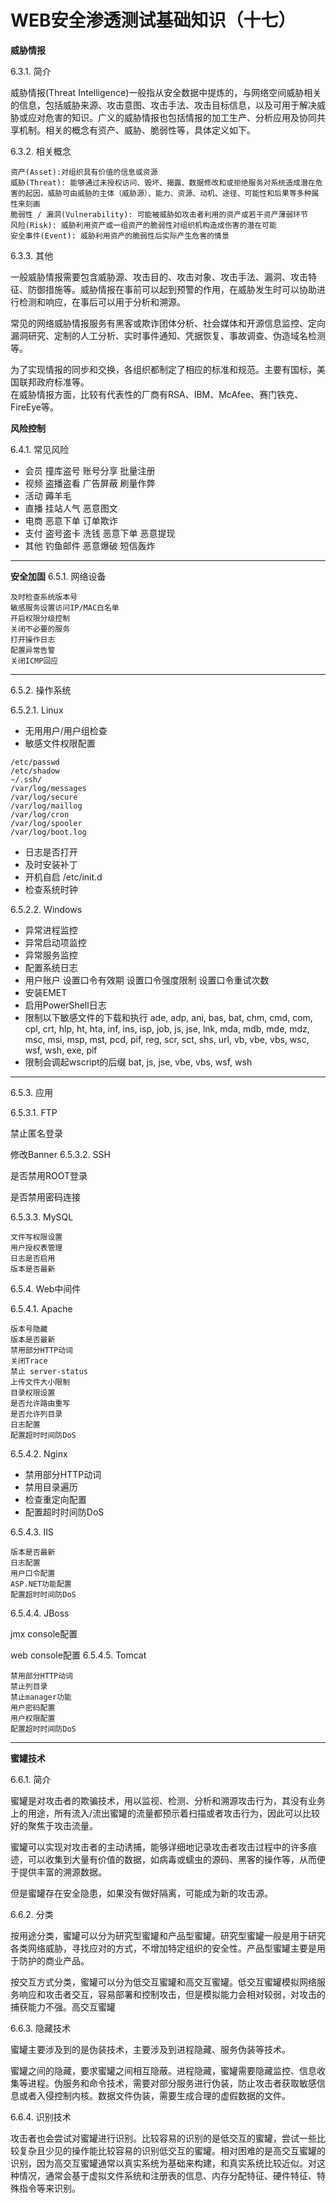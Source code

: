 # WEB安全渗透测试基础知识（十七）


**威胁情报**

6.3.1. 简介

威胁情报(Threat Intelligence)一般指从安全数据中提炼的，与网络空间威胁相关的信息，包括威胁来源、攻击意图、攻击手法、攻击目标信息，以及可用于解决威胁或应对危害的知识。广义的威胁情报也包括情报的加工生产、分析应用及协同共享机制。相关的概念有资产、威胁、脆弱性等，具体定义如下。

6.3.2. 相关概念


```
资产(Asset):对组织具有价值的信息或资源
威胁(Threat): 能够通过未授权访问、毁坏、揭露、数据修改和或拒绝服务对系统造成潜在危害的起因，威胁可由威胁的主体（威胁源）、能力、资源、动机、途径、可能性和后果等多种属性来刻画
脆弱性 / 漏洞(Vulnerability): 可能被威胁如攻击者利用的资产或若干资产薄弱环节
风险(Risk): 威胁利用资产或一组资产的脆弱性对组织机构造成伤害的潜在可能
安全事件(Event): 威胁利用资产的脆弱性后实际产生危害的情景
```

6.3.3. 其他

一般威胁情报需要包含威胁源、攻击目的、攻击对象、攻击手法、漏洞、攻击特征、防御措施等。威胁情报在事前可以起到预警的作用，在威胁发生时可以协助进行检测和响应，在事后可以用于分析和溯源。 

常见的网络威胁情报服务有黑客或欺诈团体分析、社会媒体和开源信息监控、定向漏洞研究、定制的人工分析、实时事件通知、凭据恢复、事故调查、伪造域名检测等。

为了实现情报的同步和交换，各组织都制定了相应的标准和规范。主要有国标，美国联邦政府标准等。  
在威胁情报方面，比较有代表性的厂商有RSA、IBM、McAfee、赛门铁克、FireEye等。

**风险控制**

6.4.1. 常见风险
- 会员
撞库盗号
账号分享
批量注册
- 视频
盗播盗看
广告屏蔽
刷量作弊
- 活动
薅羊毛
- 直播
挂站人气
恶意图文
- 电商
恶意下单
订单欺诈
- 支付
盗号盗卡
洗钱
恶意下单
恶意提现
- 其他
钓鱼邮件
恶意爆破
短信轰炸

---
**安全加固**
6.5.1. 网络设备

```
及时检查系统版本号
敏感服务设置访问IP/MAC白名单
开启权限分级控制
关闭不必要的服务
打开操作日志
配置异常告警
关闭ICMP回应
```

---
6.5.2. 操作系统

6.5.2.1. Linux

- 无用用户/用户组检查
- 敏感文件权限配置

```
/etc/passwd
/etc/shadow
~/.ssh/
/var/log/messages
/var/log/secure
/var/log/maillog
/var/log/cron
/var/log/spooler
/var/log/boot.log
```

- 日志是否打开
- 及时安装补丁
- 开机自启
/etc/init.d
- 检查系统时钟

6.5.2.2. Windows
- 异常进程监控
- 异常启动项监控
- 异常服务监控
- 配置系统日志
- 用户账户
设置口令有效期
设置口令强度限制
设置口令重试次数
- 安装EMET
- 启用PowerShell日志
- 限制以下敏感文件的下载和执行
ade, adp, ani, bas, bat, chm, cmd, com, cpl, crt, hlp, ht, hta, inf, ins, isp, job, js, jse, lnk, mda, mdb, mde, mdz, msc, msi, msp, mst, pcd, pif, reg, scr, sct, shs, url, vb, vbe, vbs, wsc, wsf, wsh, exe, pif
- 限制会调起wscript的后缀
bat, js, jse, vbe, vbs, wsf, wsh

---
6.5.3. 应用

6.5.3.1. FTP

禁止匿名登录

修改Banner
6.5.3.2. SSH

是否禁用ROOT登录

是否禁用密码连接

6.5.3.3. MySQL

```
文件写权限设置
用户授权表管理
日志是否启用
版本是否最新
```
6.5.4. Web中间件

6.5.4.1. Apache


```
版本号隐藏
版本是否最新
禁用部分HTTP动词
关闭Trace
禁止 server-status
上传文件大小限制
目录权限设置
是否允许路由重写
是否允许列目录
日志配置
配置超时时间防DoS
```

6.5.4.2. Nginx

- 禁用部分HTTP动词
- 禁用目录遍历
- 检查重定向配置
- 配置超时时间防DoS

6.5.4.3. IIS

```
版本是否最新
日志配置
用户口令配置
ASP.NET功能配置
配置超时时间防DoS
```

6.5.4.4. JBoss

jmx console配置

web console配置
6.5.4.5. Tomcat

```
禁用部分HTTP动词
禁止列目录
禁止manager功能
用户密码配置
用户权限配置
配置超时时间防DoS
```

---
**蜜罐技术**

6.6.1. 简介

蜜罐是对攻击者的欺骗技术，用以监视、检测、分析和溯源攻击行为，其没有业务上的用途，所有流入/流出蜜罐的流量都预示着扫描或者攻击行为，因此可以比较好的聚焦于攻击流量。  

蜜罐可以实现对攻击者的主动诱捕，能够详细地记录攻击者攻击过程中的许多痕迹，可以收集到大量有价值的数据，如病毒或蠕虫的源码、黑客的操作等，从而便于提供丰富的溯源数据。  

但是蜜罐存在安全隐患，如果没有做好隔离，可能成为新的攻击源。

6.6.2. 分类

按用途分类，蜜罐可以分为研究型蜜罐和产品型蜜罐。研究型蜜罐一般是用于研究各类网络威胁，寻找应对的方式，不增加特定组织的安全性。产品型蜜罐主要是用于防护的商业产品。  

按交互方式分类，蜜罐可以分为低交互蜜罐和高交互蜜罐。低交互蜜罐模拟网络服务响应和攻击者交互，容易部署和控制攻击，但是模拟能力会相对较弱，对攻击的捕获能力不强。高交互蜜罐

6.6.3. 隐藏技术

蜜罐主要涉及到的是伪装技术，主要涉及到进程隐藏、服务伪装等技术。  

蜜罐之间的隐藏，要求蜜罐之间相互隐蔽。进程隐藏，蜜罐需要隐藏监控、信息收集等进程。伪服务和命令技术，需要对部分服务进行伪装，防止攻击者获取敏感信息或者入侵控制内核。数据文件伪装，需要生成合理的虚假数据的文件。

6.6.4. 识别技术

攻击者也会尝试对蜜罐进行识别。比较容易的识别的是低交互的蜜罐，尝试一些比较复杂且少见的操作能比较容易的识别低交互的蜜罐。相对困难的是高交互蜜罐的识别，因为高交互蜜罐通常以真实系统为基础来构建，和真实系统比较近似。对这种情况，通常会基于虚拟文件系统和注册表的信息、内存分配特征、硬件特征、特殊指令等来识别。